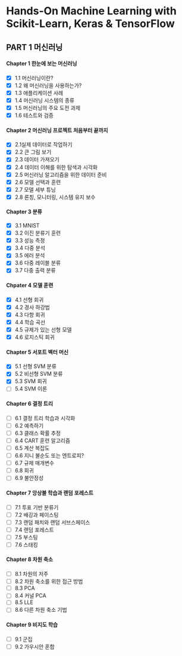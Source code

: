 # Hands-On Machine Learning with Scikit-Learn, Keras & TensorFlow

## PART 1 머신러닝

#### Chapter 1 한눈에 보는 머신러닝
- [x] 1.1 머신러닝이란?
- [x] 1.2 왜 머신러닝을 사용하는가?
- [x] 1.3 애플리케이션 사례
- [x] 1.4 머신러닝 시스템의 종류
- [x] 1.5 머신러닝의 주요 도전 과제
- [x] 1.6 테스트와 검증
#### Chapter 2 머신러닝 프로젝트 처음부터 끝까지
- [x] 2.1실제 데이터로 작업하기
- [x] 2.2 큰 그림 보기
- [x] 2.3 데이터 가져오기
- [x] 2.4 데이터 이해를 위한 탐색과 시각화
- [x] 2.5 머신러닝 알고리즘을 위한 데이터 준비
- [x] 2.6 모델 선택과 훈련
- [x] 2.7 모델 세부 튜닝
- [x] 2.8 론칭, 모니터링, 시스템 유지 보수
#### Chapter 3 분류
- [x] 3.1 MNIST
- [x] 3.2 이진 분류기 훈련
- [x] 3.3 성능 측정
- [X] 3.4 다중 분석
- [X] 3.5 에러 분석
- [X] 3.6 다중 레이블 분류
- [X] 3.7 다중 출력 분류
#### Chpater 4 모델 훈련
- [X] 4.1 선형 회귀
- [X] 4.2 경사 하강법
- [X] 4.3 다항 회귀
- [X] 4.4 학습 곡선
- [X] 4.5 규제가 있는 선형 모델
- [X] 4.6 로지스틱 회귀
#### Chapter 5 서포트 벡터 머신
- [X] 5.1 선형 SVM 분류
- [X] 5.2 비선형 SVM 분류
- [X] 5.3 SVM 회귀
- [ ] 5.4 SVM 이론
#### Chapter 6 결정 트리
- [ ] 6.1 결정 트리 학습과 시각화
- [ ] 6.2 예측하기
- [ ] 6.3 클래스 확률 추정
- [ ] 6.4 CART 훈련 알고리즘
- [ ] 6.5 계산 복잡도
- [ ] 6.6 지니 불순도 또는 엔트로피?
- [ ] 6.7 규제 매개변수
- [ ] 6.8 회귀
- [ ] 6.9 불안정성
#### Chapter 7 앙상블 학습과 랜덤 포레스트
- [ ] 7.1 투표 기반 분류기
- [ ] 7.2 배깅과 페이스팅
- [ ] 7.3 랜덤 패치와 랜덤 서브스페이스
- [ ] 7.4 랜덤 포레스트
- [ ] 7.5 부스팅
- [ ] 7.6 스태킹
#### Chapter 8 차원 축소
- [ ] 8.1 차원의 저주
- [ ] 8.2 차원 축소를 위한 접근 방법
- [ ] 8.3 PCA
- [ ] 8.4 커널 PCA
- [ ] 8.5 LLE
- [ ] 8.6 다른 차원 축소 기법
#### Chapter 9 비지도 학습
- [ ] 9.1 군집
- [ ] 9.2 가우시안 혼합
